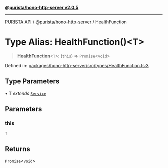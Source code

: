 [**@purista/hono-http-server v2.0.5**](../README.md)

***

[PURISTA API](../../../packages.md) / [@purista/hono-http-server](../README.md) / HealthFunction

# Type Alias: HealthFunction()\<T\>

> **HealthFunction**\<`T`\>: (`this`) => `Promise`\<`void`\>

Defined in: [packages/hono-http-server/src/types/HealthFunction.ts:3](https://github.com/puristajs/purista/blob/master/packages/hono-http-server/src/types/HealthFunction.ts#L3)

## Type Parameters

• **T** *extends* [`Service`](../../core/classes/Service.md)

## Parameters

### this

`T`

## Returns

`Promise`\<`void`\>
